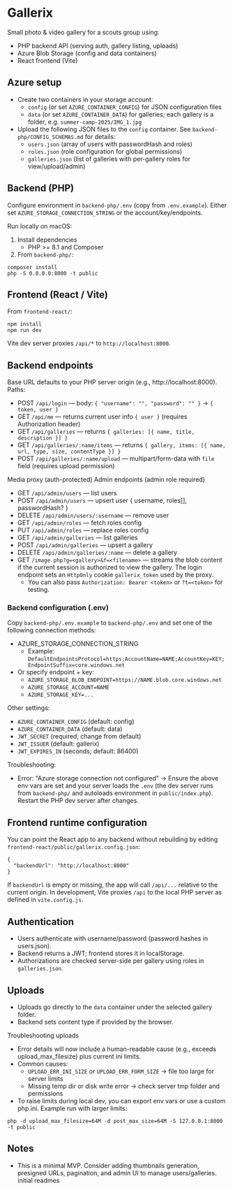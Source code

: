 # Gallerix

Small photo & video gallery for a scouts group using:
- PHP backend API (serving auth, gallery listing, uploads)
- Azure Blob Storage (config and data containers)
- React frontend (Vite)

## Azure setup
- Create two containers in your storage account:
  - `config` (or set `AZURE_CONTAINER_CONFIG`) for JSON configuration files
  - `data` (or set `AZURE_CONTAINER_DATA`) for galleries; each gallery is a folder, e.g. `summer-camp-2025/IMG_1.jpg`
- Upload the following JSON files to the `config` container. See `backend-php/CONFIG_SCHEMAS.md` for details:
  - `users.json` (array of users with passwordHash and roles)
  - `roles.json` (role configuration for global permissions)
  - `galleries.json` (list of galleries with per-gallery roles for view/upload/admin)

## Backend (PHP)
Configure environment in `backend-php/.env` (copy from `.env.example`). Either set `AZURE_STORAGE_CONNECTION_STRING` or the account/key/endpoints.

Run locally on macOS:

1. Install dependencies
   - PHP >= 8.1 and Composer
2. From `backend-php/`:

```
composer install
php -S 0.0.0.0:8000 -t public
```

## Frontend (React / Vite)

From `frontend-react/`:

```
npm install
npm run dev
```

Vite dev server proxies `/api/*` to `http://localhost:8000`.

## Backend endpoints
Base URL defaults to your PHP server origin (e.g., http://localhost:8000). Paths:
- POST `/api/login` — body: `{ "username": "", "password": "" }` → `{ token, user }`
- GET `/api/me` — returns current user info `{ user }` (requires Authorization header)
- GET `/api/galleries` — returns `{ galleries: [{ name, title, description }] }`
- GET `/api/galleries/:name/items` — returns `{ gallery, items: [{ name, url, type, size, contentType }] }`
- POST `/api/galleries/:name/upload` — multipart/form-data with `file` field (requires upload permission)

Media proxy (auth-protected)
Admin endpoints (admin role required)
- GET `/api/admin/users` — list users
- POST `/api/admin/users` — upsert user { username, roles[], passwordHash? }
- DELETE `/api/admin/users/:username` — remove user
- GET `/api/admin/roles` — fetch roles config
- PUT `/api/admin/roles` — replace roles config
- GET `/api/admin/galleries` — list galleries
- POST `/api/admin/galleries` — upsert a gallery
- DELETE `/api/admin/galleries/:name` — delete a gallery
- GET `/image.php?g=<gallery>&f=<filename>` — streams the blob content if the current session is authorized to view the gallery. The login endpoint sets an `HttpOnly` cookie `gallerix_token` used by the proxy.
  - You can also pass `Authorization: Bearer <token>` or `?t=<token>` for testing.

### Backend configuration (.env)
Copy `backend-php/.env.example` to `backend-php/.env` and set one of the following connection methods:
- AZURE_STORAGE_CONNECTION_STRING
  - Example: `DefaultEndpointsProtocol=https;AccountName=NAME;AccountKey=KEY;EndpointSuffix=core.windows.net`
- Or specify endpoint + key:
  - `AZURE_STORAGE_BLOB_ENDPOINT=https://NAME.blob.core.windows.net`
  - `AZURE_STORAGE_ACCOUNT=NAME`
  - `AZURE_STORAGE_KEY=...`

Other settings:
- `AZURE_CONTAINER_CONFIG` (default: config)
- `AZURE_CONTAINER_DATA` (default: data)
- `JWT_SECRET` (required; change from default)
- `JWT_ISSUER` (default: gallerix)
- `JWT_EXPIRES_IN` (seconds; default: 86400)

Troubleshooting:
- Error: "Azure storage connection not configured" → Ensure the above env vars are set and your server loads the `.env` (the dev server runs from `backend-php/` and autoloads environment in `public/index.php`). Restart the PHP dev server after changes.

## Frontend runtime configuration
You can point the React app to any backend without rebuilding by editing `frontend-react/public/gallerix.config.json`:

```
{
  "backendUrl": "http://localhost:8000"
}
```

If `backendUrl` is empty or missing, the app will call `/api/...` relative to the current origin. In development, Vite proxies `/api` to the local PHP server as defined in `vite.config.js`.

## Authentication
- Users authenticate with username/password (password hashes in users.json).
- Backend returns a JWT; frontend stores it in localStorage.
- Authorizations are checked server-side per gallery using roles in `galleries.json`.

## Uploads
- Uploads go directly to the `data` container under the selected gallery folder.
- Backend sets content type if provided by the browser.

Troubleshooting uploads
- Error details will now include a human-readable cause (e.g., exceeds upload_max_filesize) plus current ini limits.
- Common causes:
  - `UPLOAD_ERR_INI_SIZE` or `UPLOAD_ERR_FORM_SIZE` → file too large for server limits
  - Missing temp dir or disk write error → check server tmp folder and permissions
- To raise limits during local dev, you can export env vars or use a custom php.ini. Example run with larger limits:

```
php -d upload_max_filesize=64M -d post_max_size=64M -S 127.0.0.1:8000 -t public
```

## Notes
- This is a minimal MVP. Consider adding thumbnails generation, presigned URLs, pagination, and admin UI to manage users/galleries.
initial readmes
